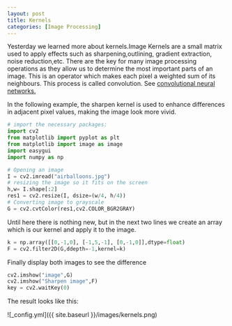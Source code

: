 ```yaml
---
layout: post
title: Kernels
categories: [Image Processing]
---
```

Yesterday we learned more about kernels.Image Kernels are a small matrix used to apply effects such as sharpening,outlining, gradient extraction, noise reduction,etc. There are the key for many image processing operations as they allow us to determine the most important parts of an image. This is an operator which makes each pixel a weighted sum of its
neighbours. This process is called convolution. See [convolutional neural networks.](https://en.wikipedia.org/wiki/Convolutional_neural_network) 

In the following example, the sharpen kernel is used to enhance differences in adjacent pixel values, making the image look more vivid.

```python
# import the necessary packages:
import cv2
from matplotlib import pyplot as plt
from matplotlib import image as image
import easygui
import numpy as np

# Opening an image 
I = cv2.imread("airballoons.jpg")
# resizing the image so it fits on the screen
h,w= I.shape[:2]
res1 = cv2.resize(I, dsize=(w/4, h/4))
# Converting image to grayscale
G = cv2.cvtColor(res1,cv2.COLOR_BGR2GRAY)
```
Until here there is nothing new, but in the next two lines we create an array which is our kernel and apply it to the image.
```python
k = np.array([[0,-1,0], [-1,5,-1], [0,-1,0]],dtype=float)
F = cv2.filter2D(G,ddepth=-1,kernel=k)
````
Finally display both images to see the difference
```python
cv2.imshow("image",G)
cv2.imshow("Sharpen image",F)
key = cv2.waitKey(0)
````
The result looks like this:

![_config.yml]({{ site.baseurl }}/images/kernels.png)

